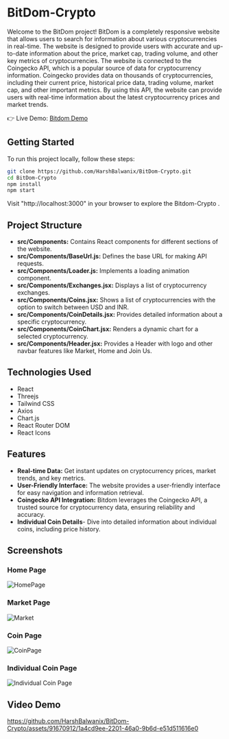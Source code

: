 # BitDom-Crypto

Welcome to the BitDom project! BitDom is a completely responsive website that allows users to search for information about various cryptocurrencies in real-time. The website is designed to provide users with accurate and up-to-date information about the price, market cap, trading volume, and other key metrics of cryptocurrencies.
The website is connected to the Coingecko API, which is a popular source of data for cryptocurrency information. Coingecko provides data on thousands of cryptocurrencies, including their current price, historical price data, trading volume, market cap, and other important metrics. By using this API, the website can provide users with real-time information about the latest cryptocurrency prices and market trends.

👉 Live Demo: [Bitdom Demo](https://bit-dom-crypto.vercel.app/)

## Getting Started

To run this project locally, follow these steps:

```bash
git clone https://github.com/HarshBalwanix/BitDom-Crypto.git
cd BitDom-Crypto
npm install
npm start
```
Visit "http://localhost:3000" in your browser to explore the Bitdom-Crypto .

## Project Structure

- **src/Components:** Contains React components for different sections of the website.
- **src/Components/BaseUrl.js:** Defines the base URL for making API requests.
- **src/Components/Loader.js:** Implements a loading animation component.
- **src/Components/Exchanges.jsx:** Displays a list of cryptocurrency exchanges.
- **src/Components/Coins.jsx:** Shows a list of cryptocurrencies with the option to switch between USD and INR.
- **src/Components/CoinDetails.jsx:** Provides detailed information about a specific cryptocurrency.
- **src/Components/CoinChart.jsx:** Renders a dynamic chart for a selected cryptocurrency.
- **src/Components/Header.jsx:** Provides a Header with logo and other navbar features like Market, Home and Join Us.

## Technologies Used
- React
- Threejs
- Tailwind CSS
- Axios
- Chart.js
- React Router DOM
- React Icons

## Features
- **Real-time Data:** Get instant updates on cryptocurrency prices, market trends, and key metrics.
- **User-Friendly Interface:** The website provides a user-friendly interface for easy navigation and information retrieval.
- **Coingecko API Integration:** Bitdom leverages the Coingecko API, a trusted source for cryptocurrency data, ensuring reliability and accuracy.
- **Individual Coin Details**- Dive into detailed information about individual coins, including price history.

## Screenshots
### Home Page
![HomePage](https://github.com/HarshBalwanix/BitDom-Crypto/assets/91670912/90968704-60aa-461a-8b54-90f7ac6ff47d)
### Market Page
![Market](https://github.com/HarshBalwanix/BitDom-Crypto/assets/91670912/736c8f01-2636-4a84-becc-9521238d34d0)
### Coin Page
![CoinPage](https://github.com/HarshBalwanix/BitDom-Crypto/assets/91670912/4a2d4efd-cdd8-41ee-9a2f-810cbe97a1bc)
### Individual Coin Page
![Individual Coin Page](https://github.com/HarshBalwanix/BitDom-Crypto/assets/91670912/19a52a6f-32e7-4b79-993e-72e72d7ae60e)


## Video Demo 
https://github.com/HarshBalwanix/BitDom-Crypto/assets/91670912/1a4cd9ee-2201-46a0-9b6d-e51d511616e0



